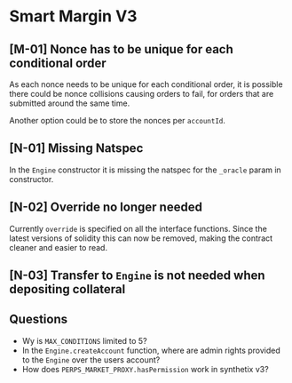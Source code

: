 # Smart Margin V3

## [M-01] Nonce has to be unique for each conditional order

As each nonce needs to be unique for each conditional order, it is possible there could be nonce collisions causing orders to fail, for orders that are submitted around the same time.

Another option could be to store the nonces per `accountId`.

## [N-01] Missing Natspec

In the `Engine` constructor it is missing the natspec for the `_oracle` param in constructor.

## [N-02] Override no longer needed

Currently `override`  is specified on all the interface functions. Since the latest versions of solidity this can now be removed, making the contract cleaner and easier to read.

## [N-03] Transfer to `Engine` is not needed when depositing collateral

## Questions

- Wy is `MAX_CONDITIONS` limited to 5?
- In the `Engine.createAccount` function, where are admin rights provided to the `Engine` over the users account?
- How does `PERPS_MARKET_PROXY.hasPermission` work in synthetix v3?
